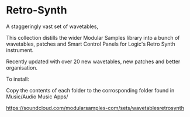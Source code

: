 # Retro-Synth

A staggeringly vast set of wavetables,

This collection distills the wider Modular Samples library into a bunch of wavetables, patches and Smart Control Panels for Logic's Retro Synth instrument. 

Recently updated with over 20 new wavetables, new patches and better organisation.

To install:

Copy the contents of each folder to the corrosponding folder found in Music/Audio Music Apps/

https://soundcloud.com/modularsamples-com/sets/wavetablesretrosynth
